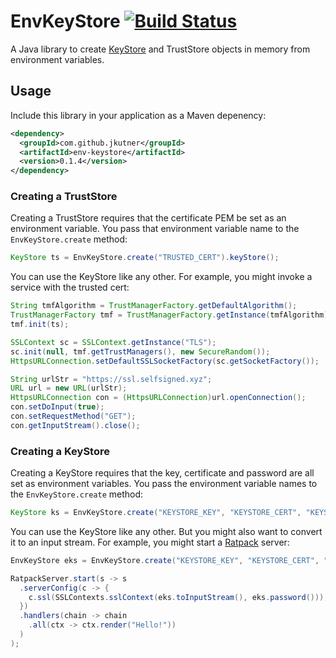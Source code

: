 # EnvKeyStore [![Build Status](https://travis-ci.org/jkutner/env-keystore.svg?branch=master)](https://travis-ci.org/jkutner/env-keystore)

A Java library to create
[KeyStore](http://docs.oracle.com/javase/8/docs/api/java/security/KeyStore.html)
and TrustStore objects in memory from environment variables.

## Usage

Include this library in your application as a Maven depenency:

```xml
<dependency>
  <groupId>com.github.jkutner</groupId>
  <artifactId>env-keystore</artifactId>
  <version>0.1.4</version>
</dependency>
```

### Creating a TrustStore

Creating a TrustStore requires that the certificate PEM be set as an environment variable.
You pass that environment variable name to the `EnvKeyStore.create` method:

```java
KeyStore ts = EnvKeyStore.create("TRUSTED_CERT").keyStore();
```

You can use the KeyStore like any other. For example, you might invoke a service with the trusted cert:

```java
String tmfAlgorithm = TrustManagerFactory.getDefaultAlgorithm();
TrustManagerFactory tmf = TrustManagerFactory.getInstance(tmfAlgorithm);
tmf.init(ts);

SSLContext sc = SSLContext.getInstance("TLS");
sc.init(null, tmf.getTrustManagers(), new SecureRandom());
HttpsURLConnection.setDefaultSSLSocketFactory(sc.getSocketFactory());

String urlStr = "https://ssl.selfsigned.xyz";
URL url = new URL(urlStr);
HttpsURLConnection con = (HttpsURLConnection)url.openConnection();
con.setDoInput(true);
con.setRequestMethod("GET");
con.getInputStream().close();
```

### Creating a KeyStore

Creating a KeyStore requires that the key, certificate and password are all set as environment variables.
You pass the environment variable names to the `EnvKeyStore.create` method:

```java
KeyStore ks = EnvKeyStore.create("KEYSTORE_KEY", "KEYSTORE_CERT", "KEYSTORE_PASSWORD").keyStore();
```

You can use the KeyStore like any other. But you might also want to convert it to an input stream.
For example, you might start a [Ratpack](https://ratpack.io) server:

```java
EnvKeyStore eks = EnvKeyStore.create("KEYSTORE_KEY", "KEYSTORE_CERT", "KEYSTORE_PASSWORD");

RatpackServer.start(s -> s
  .serverConfig(c -> {
    c.ssl(SSLContexts.sslContext(eks.toInputStream(), eks.password()));
  })
  .handlers(chain -> chain
    .all(ctx -> ctx.render("Hello!"))
  )
);
```
